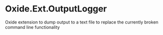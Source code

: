 # Oxide.Ext.OutputLogger
Oxide extension to dump output to a text file to replace the currently broken command line functionality
